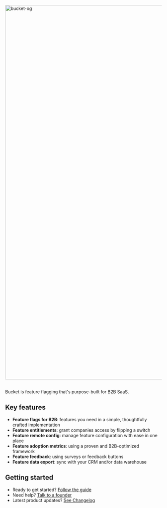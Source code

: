 <img width="1200" alt="bucket-og" src="https://github.com/user-attachments/assets/f14a7e82-2793-4d88-bec7-deed7b41a8cd" />

<br> Bucket is feature flagging that's purpose-built for B2B SaaS.

## Key features

- **Feature flags for B2B**: features you need in a simple, thoughtfully crafted implementation
- **Feature entitlements**: grant companies access by flipping a switch
- **Feature remote config**: manage feature configuration with ease in one place
- **Feature adoption metrics**: using a proven and B2B-optimized framework
- **Feature feedback**: using surveys or feedback buttons
- **Feature data export**: sync with your CRM and/or data warehouse

## Getting started

- Ready to get started? [Follow the guide](https://docs.bucket.co/introduction/getting-started)
- Need help? [Talk to a founder](https://bucket.co/contact)
- Latest product updates? [See Changelog](https://bucket.co/changelog)
